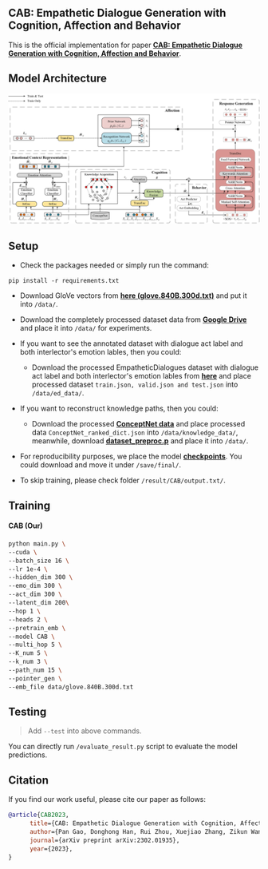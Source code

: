 ## 	CAB: Empathetic Dialogue Generation with Cognition, Affection and Behavior

This is the official implementation for paper [**CAB: Empathetic Dialogue Generation with Cognition, Affection and Behavior**](https://arxiv.org/abs/2302.01935).

## Model Architecture

![Image of KEMP](/model.jpg)


## Setup
- Check the packages needed or simply run the command:
```console
pip install -r requirements.txt
```
- Download GloVe vectors from [**here (glove.840B.300d.txt)**](https://drive.google.com/file/d/15ZEUyHCZ0f0mg0ecAFIbGInlkIUkOudY/view?usp=sharing) and put it into `/data/`.

- Download the completely processed dataset data from [**Google Drive**](https://drive.google.com/file/d/125ODBDGy2VMNvCiKBPJdmd8hwY9poJj0/view?usp=sharing) and place it into `/data/` for experiments.

- If you want to see the annotated dataset with dialogue act label and both interlector's emotion lables, then you could:

    - Download the processed EmpatheticDialogues dataset with dialogue act label and both interlector's emotion lables from [**here**](https://drive.google.com/drive/folders/1Pvgh5PZE_svSna3A_yhHf_Wngb4T5tcl?usp=sharing) and place processed dataset `train.json, valid.json and test.json` into `/data/ed_data/`.

- If you want to reconstruct knowledge paths, then you could:

    - Download the processed [**ConceptNet data**](https://drive.google.com/file/d/1pURkucLpa0SAWfiwba_J28kM5NQuo0qD/view?usp=sharing) and place processed data `ConceptNet_ranked_dict.json` into `/data/knowledge_data/`,  meanwhile, download [**dataset_preproc.p**](https://drive.google.com/file/d/1si4hznX37dValdmKCgf38v4mMF07n3Z0/view?usp=sharing) and place it into `/data/`.

- For reproducibility purposes, we place the model [**checkpoints**](https://drive.google.com/drive/folders/1g0MCmSClzM3VQoFy7LMhoEyBjOjiHTaJ?usp=sharing). You could download and move it under `/save/final/`.

- To skip training, please check folder `/result/CAB/output.txt/`.


## Training
#### CAB (Our)
```bash
python main.py \
--cuda \
--batch_size 16 \
--lr 1e-4 \
--hidden_dim 300 \
--emo_dim 300 \
--act_dim 300 \
--latent_dim 200\
--hop 1 \
--heads 2 \
--pretrain_emb \
--model CAB \
--multi_hop 5 \
--K_num 5 \
--k_num 3 \
--path_num 15 \
--pointer_gen \
--emb_file data/glove.840B.300d.txt
```


## Testing
> Add `--test` into above commands.

You can directly run `/evaluate_result.py` script to evaluate the model predictions.


## Citation
If you find our work useful, please cite our paper as follows:

```bibtex
@article{CAB2023,
      title={CAB: Empathetic Dialogue Generation with Cognition, Affection and Behavior}, 
      author={Pan Gao, Donghong Han, Rui Zhou, Xuejiao Zhang, Zikun Wang},
      journal={arXiv preprint arXiv:2302.01935},
      year={2023},
}
```

